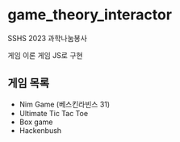 # game_theory_interactor

SSHS 2023 과학나눔봉사

게임 이론 게임 JS로 구현

## 게임 목록
- Nim Game (베스킨라빈스 31)
- Ultimate Tic Tac Toe
- Box game
- Hackenbush

